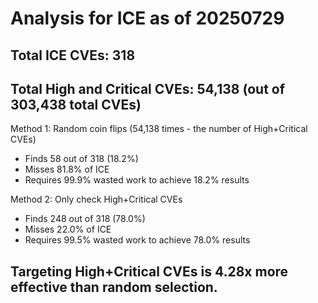# Analysis for ICE as of 20250729

## Total ICE CVEs: 318
## Total High and Critical CVEs: 54,138 (out of 303,438 total CVEs)

Method 1: Random coin flips (54,138 times - the number of High+Critical CVEs)
  - Finds 58 out of 318 (18.2%)
  - Misses 81.8% of ICE
  - Requires 99.9% wasted work to achieve 18.2% results

Method 2: Only check High+Critical CVEs
  - Finds 248 out of 318 (78.0%)
  - Misses 22.0% of ICE
  - Requires 99.5% wasted work to achieve 78.0% results

## Targeting High+Critical CVEs is 4.28x more effective than random selection.
